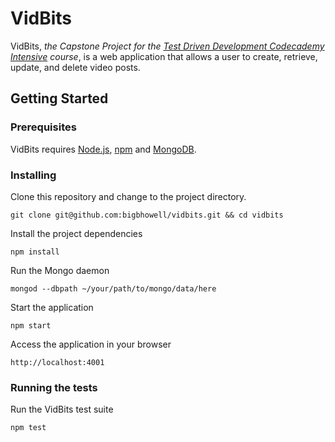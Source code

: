 # VidBits

VidBits, *the Capstone Project for the [Test Driven Development Codecademy Intensive](https://www.codecademy.com/pro/intensive/test-driven-development) course*, is a web application that allows a user to create, retrieve, update, and delete video posts.

## Getting Started

### Prerequisites

VidBits requires [Node.js](https://nodejs.org/en/), [npm](https://www.npmjs.com/get-npm) and [MongoDB](https://www.mongodb.com/).

### Installing

Clone this repository and change to the project directory.

`git clone git@github.com:bigbhowell/vidbits.git && cd vidbits`

Install the project dependencies

`npm install`

Run the Mongo daemon

`mongod --dbpath ~/your/path/to/mongo/data/here`

Start the application

`npm start`

Access the application in your browser

`http://localhost:4001`

### Running the tests

Run the VidBits test suite

`npm test`
